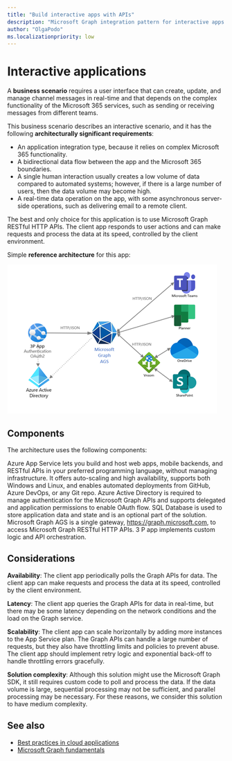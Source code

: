 ```yaml
---
title: "Build interactive apps with APIs"
description: "Microsoft Graph integration pattern for interactive apps using Microsoft Graph APIs."
author: "OlgaPodo"
ms.localizationpriority: low
---
```


# Interactive applications

A **business scenario** requires a user interface that can create, update, and manage channel messages in real-time and that depends on the complex functionality of the Microsoft 365 services, such as sending or receiving messages from different teams.

This business scenario describes an interactive scenario, and it has the following **architecturally significant requirements**:

- An application integration type, because it relies on complex Microsoft 365 functionality.
- A bidirectional data flow between the app and the Microsoft 365 boundaries.
- A single human interaction usually creates a low volume of data compared to automated systems; however, if there is a large number of users, then the data volume may become high.
- A real-time data operation on the app, with some asynchronous server-side operations, such as delivering email to a remote client.

The best and only choice for this application is to use Microsoft Graph RESTful HTTP APIs. The client app responds to user actions and can make requests and process the data at its speed, controlled by the client environment.

Simple **reference architecture** for this app:

![SimpleWebApp](.././images/graph-arc-center/webAppAPI.png)

## Components

The architecture uses the following components:

Azure App Service lets you build and host web apps, mobile backends, and RESTful APIs in your preferred programming language, without managing infrastructure. It offers auto-scaling and high availability, supports both Windows and Linux, and enables automated deployments from GitHub, Azure DevOps, or any Git repo.
Azure Active Directory is required to manage authentication for the Microsoft Graph APIs and supports delegated and application permissions to enable OAuth flow.
SQL Database is used to store application data and state and is an optional part of the solution.
Microsoft Graph AGS  is a single gateway, <https://graph.microsoft.com>, to access Microsoft Graph RESTful HTTP APIs.
3 P app implements custom logic and API orchestration.

## Considerations

**Availability**: The client app periodically polls the Graph APIs for data. The client app can make requests and process the data at its speed, controlled by the client environment.

**Latency**: The client app queries the Graph APIs for data in real-time, but there may be some latency depending on the network conditions and the load on the Graph service.

**Scalability**: The client app can scale horizontally by adding more instances to the App Service plan. The Graph APIs can handle a large number of requests, but they also have throttling limits and policies to prevent abuse. The client app should implement retry logic and exponential back-off to handle throttling errors gracefully.

**Solution complexity**: Although this solution might use the Microsoft Graph SDK, it still requires custom code to poll and process the data. If the data volume is large, sequential processing may not be sufficient, and parallel processing may be necessary. For these reasons, we consider this solution to have medium complexity.

## See also

- [Best practices in cloud applications]([./../webhooks.md](https://learn.microsoft.com/en-us/azure/architecture/best-practices/index-best-practices))
- [Microsoft Graph fundamentals](/training/basics-learn-graph)

